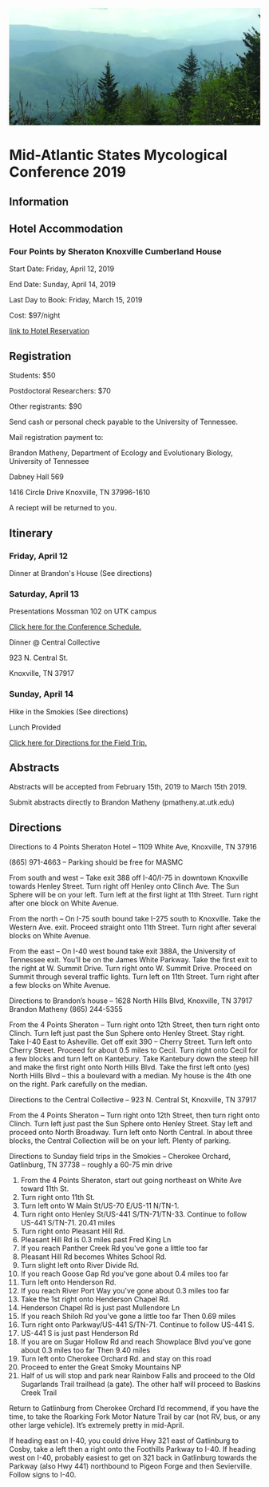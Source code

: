 <meta name="google-site-verification" content="yChs9SYO9StPknt31jku93Rq1j5V8WQXG57jUGC2ybw" />

![](https://github.com/KivlinLab/MASMC2019/blob/master/SmokiesPicture.jpg?raw=true)



# **Mid-Atlantic States Mycological Conference 2019** 

## **Information**



## **Hotel Accommodation**

### Four Points by Sheraton Knoxville Cumberland House

Start Date: Friday, April 12, 2019

End Date: Sunday, April 14, 2019

Last Day to Book: Friday, March 15, 2019

Cost: $97/night

[link to Hotel Reservation](https://www.marriott.com/events/start.mi?id=1544559373239&key=GRP)



## **Registration**
Students: $50

Postdoctoral Researchers: $70

Other registrants: $90

Send cash or personal check payable to the University of Tennessee. 


Mail registration payment to:

 

Brandon Matheny, Department of Ecology and Evolutionary Biology, University of Tennessee 

Dabney Hall 569

1416 Circle Drive Knoxville, TN 37996-1610

 
 
A reciept will be returned to you.

 
## **Itinerary**

### Friday, April 12

Dinner at Brandon's House (See directions)


### Saturday, April 13

Presentations Mossman 102 on UTK campus

<a href="https://github.com/KivlinLab/MASMC2019/blob/master/MASMCschedule13Apr.pdf"> Click here for the Conference Schedule.</a>

Dinner @ Central Collective

923 N. Central St.

Knoxville, TN 37917


### Sunday, April 14

Hike in the Smokies (See directions)

Lunch Provided

<a href="https://github.com/KivlinLab/MASMC2019/blob/master/MASMC_14AprFieldTripDirections.pdf"> Click here for Directions for the Field Trip.</a>

## **Abstracts**

Abstracts will be accepted from February 15th, 2019 to March 15th 2019.

Submit abstracts directly to Brandon Matheny (pmatheny.at.utk.edu)



## **Directions**

Directions to 4 Points Sheraton Hotel – 1109 White Ave, Knoxville, TN 37916

(865) 971-4663 – Parking should be free for MASMC

From south and west – Take exit 388 off I-40/I-75 in downtown Knoxville towards Henley Street. Turn right off Henley onto Clinch Ave. 
The Sun Sphere will be on your left. Turn left at the first light at 11th Street. Turn right after one block on White Avenue. 

From the north – On I-75 south bound take I-275 south to Knoxville. Take the Western Ave. exit. Proceed straight onto 11th Street. Turn
right after several blocks on White Avenue.


From the east – On I-40 west bound take exit 388A, the University of Tennessee exit. You’ll be on the James White Parkway. Take the 
first exit to the right at W. Summit Drive. Turn right onto W. Summit Drive. Proceed on Summit through several traffic lights. Turn left 
on 11th Street. Turn right after a few blocks on White Avenue. 

Directions to Brandon’s house – 1628 North Hills Blvd, Knoxville, TN 37917
Brandon Matheny (865) 244-5355

From the 4 Points Sheraton – Turn right onto 12th Street, then turn right onto Clinch. Turn left just past the Sun Sphere onto Henley 
Street. Stay right. Take I-40 East to Asheville. Get off exit 390 – Cherry Street. Turn left onto Cherry Street. Proceed for about 0.5 
miles to Cecil. Turn right onto Cecil for a few blocks and turn left on Kantebury. Take Kantebury down the steep hill and make the first 
right onto North Hills Blvd. Take the first left onto (yes) North Hills Blvd – this a boulevard with a median. My house is the 4th one 
on the right. Park carefully on the median.

Directions to the Central Collective – 923 N. Central St, Knoxville, TN 37917


From the 4 Points Sheraton – Turn right onto 12th Street, then turn right onto Clinch. Turn left just past the Sun Sphere onto Henley 
Street. Stay left and proceed onto North Broadway. Turn left onto North Central. In about three blocks, the Central Collection will be 
on your left. Plenty of parking.

Directions to Sunday field trips in the Smokies – Cherokee Orchard, Gatlinburg, TN 37738 – roughly a 60-75 min drive
1. From the 4 Points Sheraton, start out going northeast on White Ave toward 11th St. 
2. Turn right onto 11th St.
3. Turn left onto W Main St/US-70 E/US-11 N/TN-1. 
4. Turn right onto Henley St/US-441 S/TN-71/TN-33. Continue to follow US-441 S/TN-71. 
20.41 miles 
5. Turn right onto Pleasant Hill Rd. 
1.	Pleasant Hill Rd is 0.3 miles past Fred King Ln
2.	If you reach Panther Creek Rd you've gone a little too far
6. Pleasant Hill Rd becomes Whites School Rd. 
7. Turn slight left onto River Divide Rd. 
1.	If you reach Goose Gap Rd you've gone about 0.4 miles too far
8. Turn left onto Henderson Rd. 
1.	If you reach River Port Way you've gone about 0.3 miles too far
9. Take the 1st right onto Henderson Chapel Rd. 
1.	Henderson Chapel Rd is just past Mullendore Ln
2.	If you reach Shiloh Rd you've gone a little too far
Then 0.69 miles  
10. Turn right onto Parkway/US-441 S/TN-71. Continue to follow US-441 S. 
1.	US-441 S is just past Henderson Rd
2.	If you are on Sugar Hollow Rd and reach Showplace Blvd you've gone about 0.3 miles too far
Then 9.40 miles 
11. Turn left onto Cherokee Orchard Rd. and stay on this road
12. Proceed to enter the Great Smoky Mountains NP
13. Half of us will stop and park near Rainbow Falls and proceed to the Old Sugarlands Trail trailhead (a gate). The other half will proceed to Baskins Creek Trail

Return to Gatlinburg from Cherokee Orchard
I’d recommend, if you have the time, to take the Roarking Fork Motor Nature Trail by car (not RV, bus, or any other large vehicle). It’s extremely pretty in mid-April.

If heading east on I-40, you could drive Hwy 321 east of Gatlinburg to Cosby, take a left then a right onto the Foothills Parkway to I-40. If heading west on I-40, probably easiest to get on 321 back in Gatlinburg towards the Parkway (also Hwy 441) northbound to Pigeon Forge and then Sevierville. Follow signs to I-40.

